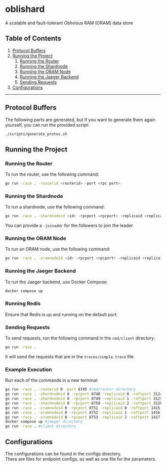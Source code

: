 # oblishard
A scalable and fault-tolerant Oblivious RAM (ORAM) data store

## Table of Contents

1. [Protocol Buffers](#protocol-buffers)
2. [Running the Project](#running-the-project)
   1. [Running the Router](#running-the-router)
   2. [Running the Shardnode](#running-the-shardnode)
   3. [Running the ORAM Node](#running-the-oram-node)
   4. [Running the Jaeger Backend](#running-the-jaeger-backend)
   5. [Sending Requests](#sending-requests)
3. [Configurations](#configurations)

---
## Protocol Buffers

The following parts are generated, but if you want to generate them again yourself, you can run the provided script:

```bash
./scripts/generate_protos.sh
```

## Running the Project
### Running the Router
To run the router, use the following command:
```bash
go run -race . -routerid <routerid> -port <rpc port>
```
### Running the Shardnode
To run a shardnode, use the following command:
```bash
go run -race . -shardnodeid <id> -rpcport <rpcport> -replicaid <replicaid> -raftport <raftport>
```
You can provide a `-joinaddr` for the followers to join the leader.
### Running the ORAM Node
To run an ORAM node, use the following command:
```bash
go run -race . -oramnodeid <id> -rpcport <rpcport> -replicaid <replicaid> -raftport <raftport>
```
### Running the Jaeger Backend
To run the Jaeger backend, use Docker Compose:
```bash
docker compose up
```
### Running Redis
Ensure that Redis is up and running on the default port.
### Sending Requests
To send requests, run the following command in the `cmd/client` directory:
```bash
go run -race .
```
It will send the requests that are in the `traces/simple.trace` file.
### Example Execution
Run each of the commands in a new terminal:
```bash
go run -race . -routerid 0 -port 8745 #cmd/router directory
go run -race . -shardnodeid 0 -rpcport 8748 -replicaid 0 -raftport 3124 #cmd/shardnode directory
go run -race . -shardnodeid 0 -rpcport 8749 -replicaid 1 -raftport 3125 -joinaddr=127.0.0.1:8748 #cmd/shardnode directory
go run -race . -shardnodeid 0 -rpcport 8750 -replicaid 2 -raftport 3126 -joinaddr=127.0.0.1:8748 #cmd/shardnode directory
go run -race . -oramnodeid 0 -rpcport 8751 -replicaid 0 -raftport 1415 #cmd/oramnode directory
go run -race . -oramnodeid 0 -rpcport 8752 -replicaid 1 -raftport 1416 -joinaddr=127.0.0.1:8751 #cmd/oramnode directory
go run -race . -oramnodeid 0 -rpcport 8753 -replicaid 2 -raftport 1417 -joinaddr=127.0.0.1:8751 #cmd/oramnode directory
docker compose up #jaeger directory
go run -race . #client directory
```
## Configurations
The configurations can be found in the configs directory.  
There are files for endpoint configs, as well as one file for the parameters.
